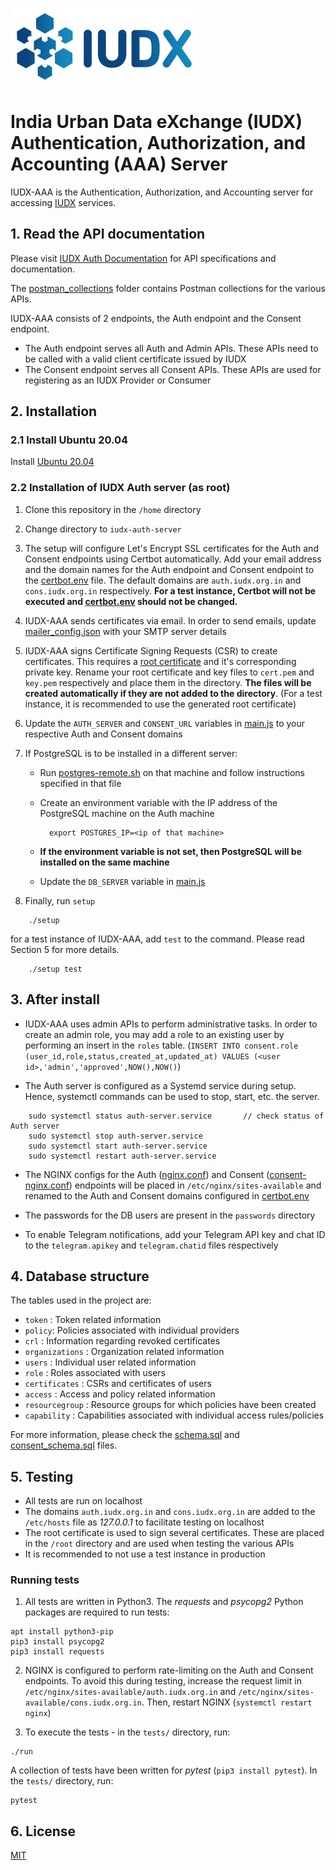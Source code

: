 ![IUDX](./images/iudx.png)
# India Urban Data eXchange (IUDX) Authentication, Authorization, and Accounting (AAA) Server

IUDX-AAA is the Authentication, Authorization, and Accounting server for accessing [IUDX](https://www.iudx.org.in) services.

## 1. Read the API documentation
Please visit [IUDX Auth Documentation](https://authdocs.iudx.org.in) for API specifications and documentation.

The [postman_collections](postman_collections) folder contains Postman collections for the various APIs.

IUDX-AAA consists of 2 endpoints, the Auth endpoint and the Consent endpoint. 
* The Auth endpoint serves all Auth and Admin APIs. These APIs need to be called with a valid client certificate issued by IUDX
* The Consent endpoint serves all Consent APIs. These APIs are used for registering as an IUDX Provider or Consumer

## 2. Installation
### 2.1 Install Ubuntu 20.04

Install [Ubuntu 20.04](https://releases.ubuntu.com/20.04/)

### 2.2 Installation of IUDX Auth server (as root)

1. Clone this repository in the `/home` directory

2. Change directory to `iudx-auth-server`

3. The setup will configure Let's Encrypt SSL certificates for the Auth and Consent endpoints using Certbot automatically. Add your email address and the domain names for the Auth endpoint and Consent endpoint to the [certbot.env](certbot.env) file. The default domains are `auth.iudx.org.in` and `cons.iudx.org.in` respectively. **For a test instance, Certbot will not be executed and [certbot.env](certbot.env) should not be changed.**

4. IUDX-AAA sends certificates via email. In order to send emails, update [mailer_config.json](mailer_config.json) with your SMTP server details

5. IUDX-AAA signs Certificate Signing Requests (CSR) to create certificates. This requires a [root certificate](https://en.wikipedia.org/wiki/Root_certificate) and it's corresponding private key. Rename your root certificate and key files to `cert.pem` and `key.pem` respectively and place them in the directory. **The files will be created automatically if they are not added to the directory**. (For a test instance, it is recommended to use the generated root certificate)


6. Update the `AUTH_SERVER` and `CONSENT_URL` variables in [main.js](main.js) to your respective Auth and Consent domains

7. If PostgreSQL is to be installed in a different server:
	- Run [postgres-remote.sh](postgres-remote.sh) on that machine and follow instructions specified in that file
	- Create an environment variable with the IP address of the PostgreSQL machine on the Auth machine
			
			export POSTGRES_IP=<ip of that machine>
			
	- **If the environment variable is not set, then PostgreSQL will be installed on the same machine**
	- Update the `DB_SERVER` variable in [main.js](main.js)

8. Finally, run `setup`

```
	./setup
``` 

for a test instance of IUDX-AAA, add `test` to the command. Please read Section 5 for more details.

```
	./setup test
``` 

## 3. After install

* IUDX-AAA uses admin APIs to perform administrative tasks. In order to create an admin role, you may add a role to an existing user by performing an insert in the `roles` table. (`INSERT INTO consent.role (user_id,role,status,created_at,updated_at) VALUES (<user id>,'admin','approved',NOW(),NOW()`)

* The Auth server is configured as a Systemd service during setup. Hence, systemctl commands can be used to stop, start, etc. the server.

```
	sudo systemctl status auth-server.service		// check status of Auth server
	sudo systemctl stop auth-server.service		
	sudo systemctl start auth-server.service		
	sudo systemctl restart auth-server.service		
```

* The NGINX configs for the Auth ([nginx.conf](nginx.conf)) and Consent ([consent-nginx.conf](consent-nginx.conf)) endpoints will be placed in `/etc/nginx/sites-available` and renamed to the Auth and Consent domains configured in [certbot.env](certbot.env)

* The passwords for the DB users are present in the `passwords` directory

* To enable Telegram notifications, add your Telegram API key and chat ID to the `telegram.apikey` and `telegram.chatid` files respectively

## 4. Database structure

The tables used in the project are:
* `token` : Token related information
* `policy`: Policies associated with individual providers
* `crl`	  : Information regarding revoked certificates
* `organizations` : Organization related information
* `users`		: Individual user related information
* `role`		: Roles associated with users
* `certificates`	: CSRs and certificates of users
* `access`		: Access and policy related information
* `resourcegroup`	: Resource groups for which policies have been created
* `capability`		: Capabilities associated with individual access rules/policies

For more information, please check the [schema.sql](schema.sql) and [consent_schema.sql](consent_schema.sql) files.

## 5. Testing

* All tests are run on localhost
* The domains `auth.iudx.org.in` and `cons.iudx.org.in` are added to the `/etc/hosts` file as _127.0.0.1_ to facilitate testing on localhost
* The root certificate is used to sign several certificates. These are placed in the `/root` directory and are used when testing the various APIs
* It is recommended to not use a test instance in production

### Running tests

1. All tests are written in Python3. The _requests_ and _psycopg2_ Python packages are required to run tests:

```
apt install python3-pip
pip3 install psycopg2
pip3 install requests
```

2. NGINX is configured to perform rate-limiting on the Auth and Consent endpoints. To avoid this during testing, increase the request limit in `/etc/nginx/sites-available/auth.iudx.org.in` and `/etc/nginx/sites-available/cons.iudx.org.in`. Then, restart NGINX (`systemctl restart nginx`)

3. To execute the tests - in the `tests/` directory, run:

```
./run
```

A collection of tests have been written for _pytest_ (`pip3 install pytest`). In the `tests/` directory, run:

```
pytest
```

## 6. License

[MIT](./LICENSE)
